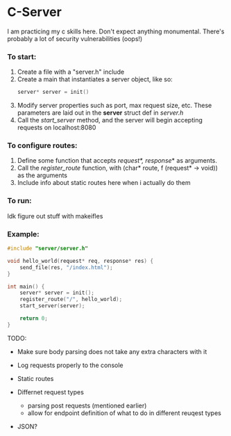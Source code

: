 # C-Server

I am practicing my c skills here. Don't expect anything monumental. There's probably a lot of security vulnerabilities (oops!)

### To start:
1. Create a file with a "server.h" include
2. Create a main that instantiates a server object, like so:
    ```c
    server* server = init()
    ```
3. Modify server properties such as port, max request size, etc. These parameters are laid out in the **server** struct def in *server.h*
4. Call the *start_server* method, and the server will begin accepting requests on localhost:8080

### To configure routes:
1. Define some function that accepts *request\*, response** as arguments.
2. Call the *register_route* function, with (char* route, f (request* -> void)) as the arguments
3. Include info about static routes here when i actually do them

### To run:
Idk figure out stuff with makeifles

### Example:
```c
#include "server/server.h"

void hello_world(request* req, response* res) {
    send_file(res, "/index.html");
}

int main() {
    server* server = init();
    register_route("/", hello_world);
    start_server(server);

    return 0;
}
```

TODO:
* Make sure body parsing does not take any extra characters with it
* Log requests properly to the console

* Static routes
* Differnet request types
  * parsing post requests (mentioned earlier)
  * allow for endpoint definition of what to do in different reuqest types
* JSON?